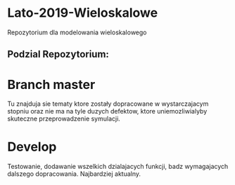 # Lato-2019-Wieloskalowe
Repozytorium dla modelowania wieloskalowego

## Podzial Repozytorium:
# Branch master
Tu znajduja sie tematy ktore zostały dopracowane w wystarczajacym stopniu oraz nie ma na tyle duzych defektow, ktore uniemozliwialyby skuteczne przeprowadzenie symulacji.

# Develop
Testowanie, dodawanie wszelkich dzialajacych funkcji, badz wymagajacych dalszego dopracowania. 
Najbardziej aktualny.
